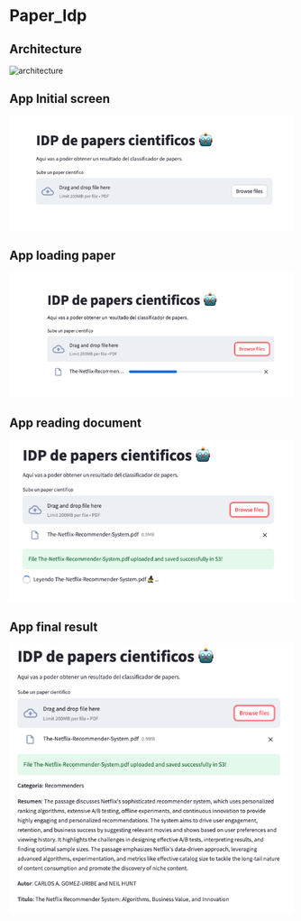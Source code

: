 # Paper_Idp

## Architecture
![architecture](images/showcase_paper_idp.drawio(1).png)

## App Initial screen
![initscreen](images/idp_pantalla_principal.png)

## App loading paper
![loadpaper](images/idp_barra_cargado.png)

## App reading document
![reading](images/idp_leyendo_documento.png)

## App final result
![final](images/idp_recomender.png)
